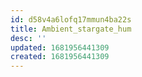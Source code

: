 ```yaml
---
id: d58v4a6lofq17mmun4ba22s
title: Ambient_stargate_hum
desc: ''
updated: 1681956441309
created: 1681956441309
---
```

